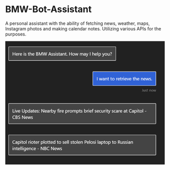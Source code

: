 # BMW-Bot-Assistant
A personal assistant with the ability of fetching news, weather, maps, Instagram photos and making calendar notes. Utilizing various APIs for the purposes.

![1](https://github.com/fallintoplace/BMW-Bot-Assistant/blob/main/News.PNG)

